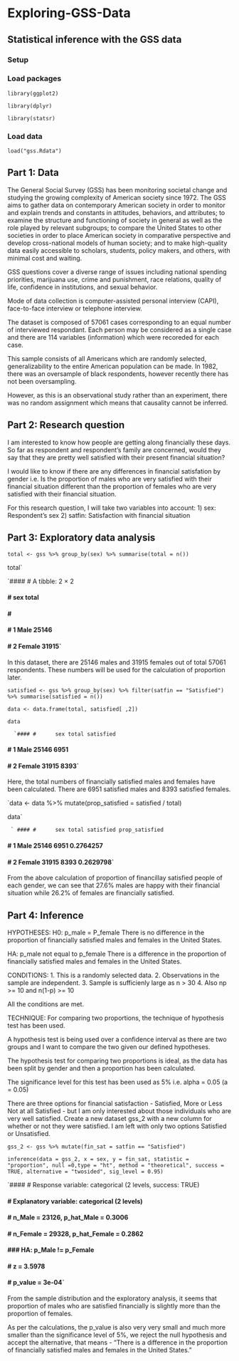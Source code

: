 # Exploring-GSS-Data

## Statistical inference with the GSS data

### Setup
### Load packages
`library(ggplot2)`

`library(dplyr)`

`library(statsr)`

### Load data
`load("gss.Rdata")`

## Part 1: Data
The General Social Survey (GSS) has been monitoring societal change and studying the growing complexity of American society since 1972. The GSS aims to gather data on contemporary American society in order to monitor and explain trends and constants in attitudes, behaviors, and attributes; to examine the structure and functioning of society in general as well as the role played by relevant subgroups; to compare the United States to other societies in order to place American society in comparative perspective and develop cross-national models of human society; and to make high-quality data easily accessible to scholars, students, policy makers, and others, with minimal cost and waiting.

GSS questions cover a diverse range of issues including national spending priorities, marijuana use, crime and punishment, race relations, quality of life, confidence in institutions, and sexual behavior.

Mode of data collection is computer-assisted personal interview (CAPI), face-to-face interview or telephone interview.

The dataset is composed of 57061 cases corresponding to an equal number of interviewed respondant. Each person may be considered as a single case and there are 114 variables (information) which were recoreded for each case.

This sample consists of all Americans which are randomly selected, generalizability to the entire American population can be made. In 1982, there was an oversample of black respondents, however recently there has not been oversampling.

However, as this is an observational study rather than an experiment, there was no random assignment which means that causality cannot be inferred.

## Part 2: Research question
I am interested to know how people are getting along financially these days. So far as respondent and respondent’s family are concerned, would they say that they are pretty well satisfied with their present financial situation?

I would like to know if there are any differences in financial satisfation by gender i.e. Is the proportion of males who are very satisfied with their financial situation different than the proportion of females who are very satisfied with their financial situation.

For this research question, I will take two variables into account: 1) sex: Respondent’s sex 2) satfin: Satisfaction with financial situation

## Part 3: Exploratory data analysis

`total <- gss %>%
  group_by(sex) %>%
  summarise(total = n())`

total`

 `#### # A tibble: 2 × 2
 #### #      sex total
 #### #   <fctr> <int>
 #### # 1   Male 25146
 #### # 2 Female 31915`

In this dataset, there are 25146 males and 31915 females out of total 57061 respondents. These numbers will be used for the calculation of proportion later.

`satisfied <- gss %>%
  group_by(sex) %>%
  filter(satfin == "Satisfied") %>%
  summarise(satisfied = n())`

`data <- data.frame(total, satisfied[ ,2])`

`data`

      `#### #      sex total satisfied
 #### # 1   Male 25146      6951
 #### # 2 Female 31915      8393`


Here, the total numbers of financially satisfied males and females have been calculated. There are 6951 satisfied males and 8393 satisfied females.

`data <- data %>%
  mutate(prop_satisfied = satisfied / total)

data`

     ` #### #      sex total satisfied prop_satisfied
 #### # 1   Male 25146      6951      0.2764257
 #### # 2 Female 31915      8393      0.2629798`

From the above calculation of proportion of financillay satisfied people of each gender, we can see that 27.6% males are happy with their financial situation while 26.2% of females are financially satisfied.

## Part 4: Inference
HYPOTHESES: H0: p_male = P_female There is no difference in the proportion of financially satisfied males and females in the United States.

HA: p_male not equal to p_female There is a difference in the proportion of financially satisfied males and females in the United States.

CONDITIONS: 1. This is a randomly selected data. 2. Observations in the sample are independent. 3. Sample is sufficienly large as n > 30 4. Also np >= 10 and n(1-p) >= 10

All the conditions are met.

TECHNIQUE: For comparing two proportions, the technique of hypothesis test has been used.

A hypothesis test is being used over a confidence interval as there are two groups and I want to compare the two given our defined hypotheses.

The hypothesis test for comparing two proportions is ideal, as the data has been split by gender and then a proportion has been calculated.

The significance level for this test has been used as 5% i.e. alpha = 0.05 (a = 0.05)

There are three options for financial satisfaction - Satisfied, More or Less Not at all Satisfied - but I am only interested about those individuals who are very well satisfied. Create a new dataset gss_2 with a new column for whether or not they were satisfied. I am left with only two options Satisfied or Unsatisfied.

`gss_2 <- gss %>%
  mutate(fin_sat = satfin == "Satisfied")`
  
`inference(data = gss_2, x = sex, y = fin_sat, statistic = "proportion", null =0,type = "ht", method = "theoretical", success = TRUE, alternative = "twosided", sig_level = 0.95)`

 `#### # Response variable: categorical (2 levels, success: TRUE)
 #### # Explanatory variable: categorical (2 levels) 
 #### # n_Male = 23126, p_hat_Male = 0.3006
 #### # n_Female = 29328, p_hat_Female = 0.2862
 #### ### HA: p_Male != p_Female
 #### # z = 3.5978
 #### # p_value = 3e-04`




From the sample distribution and the exploratory analysis, it seems that proportion of males who are satisfied financially is slightly more than the proportion of females.

As per the calculations, the p_value is also very very small and much more smaller than the significance level of 5%, we reject the null hypothesis and accept the alternative, that means - “There is a difference in the proportion of financially satisfied males and females in the United States.”

